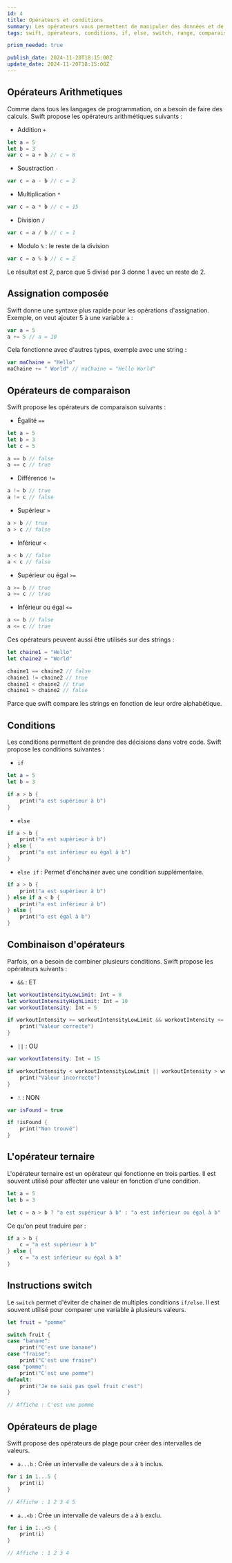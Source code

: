 ```yaml
---
id: 4
title: Opérateurs et conditions
summary: Les opérateurs vous permettent de manipuler des données et de prendre des décisions dans votre code.
tags: swift, opérateurs, conditions, if, else, switch, range, comparaison, arithmétique, assignation, ternaire, booléens, switch, opérateurs de plages, swift playground, xcode

prism_needed: true

publish_date: 2024-11-20T18:15:00Z
update_date: 2024-11-20T18:15:00Z
---
```


## Opérateurs Arithmetiques

Comme dans tous les langages de programmation, on a besoin de faire des calculs. Swift propose les opérateurs arithmétiques suivants :

- Addition `+`

```swift
let a = 5
let b = 3
var c = a + b // c = 8
```

- Soustraction `-`

```swift
var c = a - b // c = 2
```

- Multiplication `*`

```swift
var c = a * b // c = 15
```

- Division `/`

```swift
var c = a / b // c = 1
```

- Modulo `%` : le reste de la division

```swift
var c = a % b // c = 2
```

Le résultat est 2, parce que 5 divisé par 3 donne 1 avec un reste de 2.

## Assignation composée

Swift donne une syntaxe plus rapide pour les opérations d'assignation. Exemple, on veut ajouter 5 à une variable `a` :

```swift
var a = 5
a += 5 // a = 10
```

Cela fonctionne avec d'autres types, exemple avec une string :

```swift
var maChaine = "Hello"
maChaine += " World" // maChaine = "Hello World"
```

## Opérateurs de comparaison

Swift propose les opérateurs de comparaison suivants :

- Égalité `==`

```swift
let a = 5
let b = 3
let c = 5

a == b // false
a == c // true
```

- Différence `!=`

```swift
a != b // true
a != c // false
```

- Supérieur `>`

```swift
a > b // true
a > c // false
```

- Inférieur `<`

```swift
a < b // false
a < c // false
```

- Supérieur ou égal `>=`

```swift
a >= b // true
a >= c // true
```

- Inférieur ou égal `<=`

```swift
a <= b // false
a <= c // true
```

Ces opérateurs peuvent aussi être utilisés sur des strings :

```swift
let chaine1 = "Hello"
let chaine2 = "World"

chaine1 == chaine2 // false
chaine1 != chaine2 // true
chaine1 < chaine2 // true
chaine1 > chaine2 // false
```

Parce que swift compare les strings en fonction de leur ordre alphabétique.

## Conditions

Les conditions permettent de prendre des décisions dans votre code. Swift propose les conditions suivantes :

- `if`

```swift
let a = 5
let b = 3

if a > b {
    print("a est supérieur à b")
}
```

- `else`

```swift
if a > b {
    print("a est supérieur à b")
} else {
    print("a est inférieur ou égal à b")
}
```

- `else if` : Permet d'enchainer avec une condition supplémentaire.

```swift
if a > b {
    print("a est supérieur à b")
} else if a < b {
    print("a est inférieur à b")
} else {
    print("a est égal à b")
}
```

## Combinaison d'opérateurs

Parfois, on a besoin de combiner plusieurs conditions. Swift propose les opérateurs suivants :

- `&&` : ET

```swift
let workoutIntensityLowLimit: Int = 0
let workoutIntensityHighLimit: Int = 10
var workoutIntensity: Int = 5

if workoutIntensity >= workoutIntensityLowLimit && workoutIntensity <= workoutIntensityHighLimit {
    print("Valeur correcte")
}
```

- `||` : OU

```swift
var workoutIntensity: Int = 15

if workoutIntensity < workoutIntensityLowLimit || workoutIntensity > workoutIntensityHighLimit {
    print("Valeur incorrecte")
}
```

- `!` : NON

```swift
var isFound = true

if !isFound {
    print("Non trouvé")
}
```

## L'opérateur ternaire

L'opérateur ternaire est un opérateur qui fonctionne en trois parties. Il est souvent utilisé pour affecter une valeur en fonction d'une condition.

```swift
let a = 5
let b = 3

let c = a > b ? "a est supérieur à b" : "a est inférieur ou égal à b"
```

Ce qu'on peut traduire par :

```swift
if a > b {
    c = "a est supérieur à b"
} else {
    c = "a est inférieur ou égal à b"
}
```

## Instructions switch

Le `switch` permet d'éviter de chainer de multiples conditions `if/else`. Il est souvent utilisé pour comparer une variable à plusieurs valeurs.

```swift
let fruit = "pomme"

switch fruit {
case "banane":
    print("C'est une banane")
case "fraise":
    print("C'est une fraise")
case "pomme":
    print("C'est une pomme")
default:
    print("Je ne sais pas quel fruit c'est")
}

// Affiche : C'est une pomme
```

## Opérateurs de plage

Swift propose des opérateurs de plage pour créer des intervalles de valeurs.

- `a...b` : Crée un intervalle de valeurs de `a` à `b` inclus.

```swift
for i in 1...5 {
    print(i)
}

// Affiche : 1 2 3 4 5
```

- `a..<b` : Crée un intervalle de valeurs de `a` à `b` exclu.

```swift
for i in 1..<5 {
    print(i)
}

// Affiche : 1 2 3 4
```
